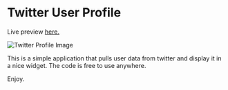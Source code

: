 # Twitter User Profile

Live preview [here.](http://dribbble.com/shots/836175-Twitter-Interface-Live-App "Twitter Profile")

![Twitter Profile Image](http://dribbble.s3.amazonaws.com/users/45023/screenshots/836175/twitter_interface.png)

This is a simple application that pulls user data from twitter and display it in a nice widget. The code is free to use anywhere. 

Enjoy.